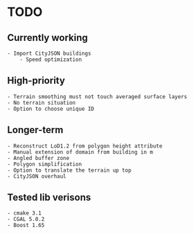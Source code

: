 # TODO
## Currently working
    - Import CityJSON buildings
        - Speed optimization

## High-priority
    - Terrain smoothing must not touch averaged surface layers
    - No terrain situation
    - Option to choose unique ID

## Longer-term
    - Reconstruct LoD1.2 from polygon height attribute
    - Manual extension of domain from building in m
    - Angled buffer zone
    - Polygon simplification
    - Option to translate the terrain up top
    - CityJSON overhaul

## Tested lib verisons
    - cmake 3.1
    - CGAL 5.0.2
    - Boost 1.65
